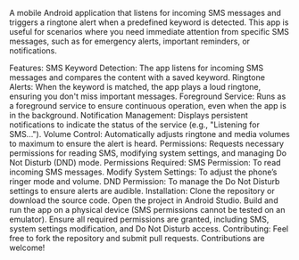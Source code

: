 A mobile Android application that listens for incoming SMS messages and triggers a ringtone alert when a predefined keyword is detected. This app is useful for scenarios where you need immediate attention from specific SMS messages, such as for emergency alerts, important reminders, or notifications.

Features:
SMS Keyword Detection: The app listens for incoming SMS messages and compares the content with a saved keyword.
Ringtone Alerts: When the keyword is matched, the app plays a loud ringtone, ensuring you don't miss important messages.
Foreground Service: Runs as a foreground service to ensure continuous operation, even when the app is in the background.
Notification Management: Displays persistent notifications to indicate the status of the service (e.g., "Listening for SMS...").
Volume Control: Automatically adjusts ringtone and media volumes to maximum to ensure the alert is heard.
Permissions: Requests necessary permissions for reading SMS, modifying system settings, and managing Do Not Disturb (DND) mode.
Permissions Required:
SMS Permission: To read incoming SMS messages.
Modify System Settings: To adjust the phone’s ringer mode and volume.
DND Permission: To manage the Do Not Disturb settings to ensure alerts are audible.
Installation:
Clone the repository or download the source code.
Open the project in Android Studio.
Build and run the app on a physical device (SMS permissions cannot be tested on an emulator).
Ensure all required permissions are granted, including SMS, system settings modification, and Do Not Disturb access.
Contributing:
Feel free to fork the repository and submit pull requests. Contributions are welcome!
